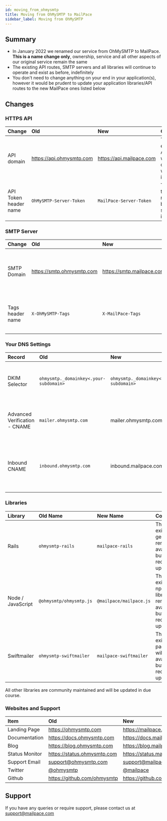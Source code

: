 ```yaml
---
id: moving_from_ohmysmtp
title: Moving from OhMySMTP to MailPace
sidebar_label: Moving from OhMySMTP
---
```


## Summary

- In January 2022 we renamed our service from OhMySMTP to MailPace. **This is a name change only**, ownership, service and all other aspects of our original service remain the same
- The existing API routes, SMTP servers and all libraries will continue to operate and exist as before, indefinitely
- You don't need to change anything on your end in your application(s), however it would be prudent to update your application libraries/API routes to the new MailPace ones listed below

## Changes

### HTTPS API 

| Change      | Old      | New    | Comments |
| :------------- | :------------- | :---------- |  :------ |
| API domain | https://api.ohmysmtp.com | https://api.mailpace.com | The existing API routes will all continue to work indefinitely|
| API Token header name | `OhMySMTP-Server-Token` | `MailPace-Server-Token` | The old token name will be supported indefinitely |


### SMTP Server

| Change      | Old      | New    | Comments |
| :------------- | :------------- | :---------- |  :------ |
| SMTP Domain | https://smtp.ohmysmtp.com | https://smtp.mailpace.com | The existing SMTP route will continue to work indefinitely|
| Tags header name | `X-OhMySMTP-Tags` | `X-MailPace-Tags` | The old tags header will be supported indefinitely  |

### Your DNS Settings

| Record      | Old      | New    | Comments |
| :------------- | :------------- | :---------- |  :------ |
| DKIM Selector | `ohmysmtp._domainkey<.your-subdomain>` | `ohmysmtp._domainkey<.your-subdomain>`  | To avoid breaking DKIM signing this stays the same |
| Advanced Verification - CNAME  | `mailer.ohmysmtp.com` | mailer.ohmysmtp.com | To avoid breaking rDNS lookups this stays the same  |
| Inbound CNAME | `inbound.ohmysmtp.com` | inbound.mailpace.com | Inbound emails will continue to work through the old record indefinitely |

### Libraries

| Library      | Old Name     | New Name   | Comments |
| :------------- | :------------- | :---------- |  :------ |
| Rails | `ohmysmtp-rails` | `mailpace-rails` | The existing gem will remain available, but will not receive updates |
| Node / JavaScript | `@ohmysmtp/ohmysmtp.js` | `@mailpace/mailpace.js` | The existing npm library will remain available, but will not receive updates |
| Swiftmailer | `ohmysmtp-swiftmailer` | `mailpace-swiftmailer` | The existing package will remain available, but will not receive updates |

All other libraries are community maintained and will be updated in due course.

### Websites and Support

| Item      | Old     | New   | 
| :------------- | :------------- | :---------- | 
| Landing Page | https://ohmysmtp.com | https://mailpace.com |
| Documentation | https://docs.ohmysmtp.com | https://docs.mailpace.com |
| Blog | https://blog.ohmysmtp.com | https://blog.mailpace.com |
| Status Monitor | https://status.ohmysmtp.com | https://status.mailpace.com |
| Support Email | support@ohmysmtp.com | support@mailpace.com |
| Twitter | [@ohmysmtp](https://twitter.com/ohmysmtp) | [@mailpace](https://twitter.com/mailpace) |
| Github | https://github.com/ohmysmtp | https://github.com/mailpace |

## Support

If you have any queries or require support, please contact us at support@mailpace.com
